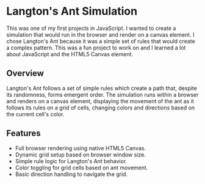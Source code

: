 # Langton's Ant Simulation
This was one of my first projects in JavaScript. I wanted to create a simulation that would run in the browser and render on a canvas element. I chose Langton's Ant because it was a simple set of rules that would create a complex pattern. This was a fun project to work on and I learned a lot about JavaScript and the HTML5 Canvas element. 

## Overview
Langton's Ant follows a set of simple rules which create a path that, despite its randomness, forms emergent order. The simulation runs within a browser and renders on a canvas element, displaying the movement of the ant as it follows its rules on a grid of cells, changing colors and directions based on the current cell's color.

## Features
* Full browser rendering using native HTML5 Canvas.
* Dynamic grid setup based on browser window size.
* Simple rule logic for Langton's Ant behavior.
* Color toggling for grid cells based on ant movement.
* Basic direction handling to navigate the grid.
